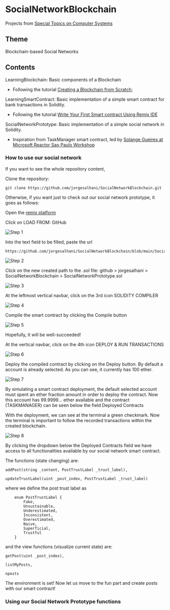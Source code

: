 # SocialNetworkBlockchain
Projects from [Special Topics on Computer Systems](https://uspdigital.usp.br/jupiterweb/obterDisciplina?nomdis=&sgldis=SSC0147)

## Theme
Blockchain-based Social Networks

## Contents
LearningBlockchain: Basic components of a Blockchain 
* Following the tutorial [Creating a Blockchain from Scratch](https://levelup.gitconnected.com/creating-a-blockchain-from-scratch-9a7b123e1f3e);

LearningSmartContract: Basic implementation of a simple smart contract for bank transactions in Solidity. 
* Following the tutorial [Write Your First Smart contract Using Remix IDE](https://betterprogramming.pub/developing-a-smart-contract-by-using-remix-ide-81ff6f44ba2f)

SocialNetworkPrototype: Basic implementation of a simple social network in Solidity. 
* Inspiration from TaskManager smart contract, led by [Solange Gueires at Microsoft Reactor Sao Paulo Workshop](https://github.com/microsoft/ReactorSaoPaulo/tree/main/Workshops/Blockchain/Learn_Solidity)

### How to use our social network

If you want to see the whole repository content, 

Clone the repository:
```code
git clone https://github.com/jorgesalhani/SocialNetworkBlockchain.git
```

Otherwise, if you want just to check out our social network prototype, it goes as follows:

Open the [remix platform](https://remix.ethereum.org)

Click on LOAD FROM: GitHub

![Step 1](https://github.com/jorgesalhani/SocialNetworkBlockchain/blob/main/ExplanatoryFigures/step1.png)

Into the text field to be filled, paste the url

```code
https://github.com/jorgesalhani/SocialNetworkBlockchain/blob/main/SocialNetworkPrototype.sol
```
![Step 2](https://github.com/jorgesalhani/SocialNetworkBlockchain/blob/main/ExplanatoryFigures/step2.png)

Click on the new created path to the .sol file: github > jorgesalhani > SocialNetworkBlockchain > SocialNetworkPrototype.sol

![Step 3](https://github.com/jorgesalhani/SocialNetworkBlockchain/blob/main/ExplanatoryFigures/step3.png)

At the leftmost vertical navbar, click on the 3rd icon SOLIDITY COMPILER

![Step 4](https://github.com/jorgesalhani/SocialNetworkBlockchain/blob/main/ExplanatoryFigures/step4.png)

Compile the smart contract by clicking the Compile button

![Step 5](https://github.com/jorgesalhani/SocialNetworkBlockchain/blob/main/ExplanatoryFigures/step5.png)

Hopefully, it will be well-succeeded!

At the vertical navbar, click on the 4th icon DEPLOY & RUN TRANSACTIONS

![Step 6](https://github.com/jorgesalhani/SocialNetworkBlockchain/blob/main/ExplanatoryFigures/step6.png)

Deploy the compiled contract by clicking on the Deploy button. By default a account is already selected. As you can see, it currently has 100 ether.

![Step 7](https://github.com/jorgesalhani/SocialNetworkBlockchain/blob/main/ExplanatoryFigures/step7.png)

By simulating a smart contract deployment, the default selected account must spent an ether fraction amount in order to deploy the contract. Now this account has 99.9999... ether available and the contract (TASKMANAGER) can be seen below the field Deployed Contracts

With the deployment, we can see at the terminal a green checkmark. Now the terminal is important to follow the recorded transactions within the created blockchain.

![Step 8](https://github.com/jorgesalhani/SocialNetworkBlockchain/blob/main/ExplanatoryFigures/step8.png)

By clicking the dropdown below the Deployed Contracts field we have access to all functionalities available by our social network smart contract.

The functions (state changing) are:

```solidity
addPost(string _content, PostTrustLabel _trust_label),

updateTrustLabel(uint _post_index, PostTrustLabel _trust_label)
```

where we define the post trust label as 

```solidity
    enum PostTrustLabel {
        Fake, 
        Unsustainable, 
        Underestimated, 
        Inconsistent, 
        Overestimated, 
        Naive,
        Superficial,
        Trustful
    }
```

and the view functions (visualize current state) are:

```solidity
getPost(uint _post_index),

listMyPosts,

nposts
```

The environment is set! Now let us move to the fun part and create posts with our smart contract!

### Using our Social Network Prototype functions
